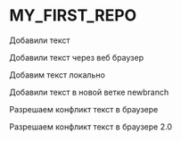 # MY_FIRST_REPO

Добавили текст

Добавили текст через веб браузер

Добавим текст локально

Добавили текст в новой ветке newbranch

Разрешаем конфликт текст в браузере


Разрешаем конфликт текст в браузере 2.0

